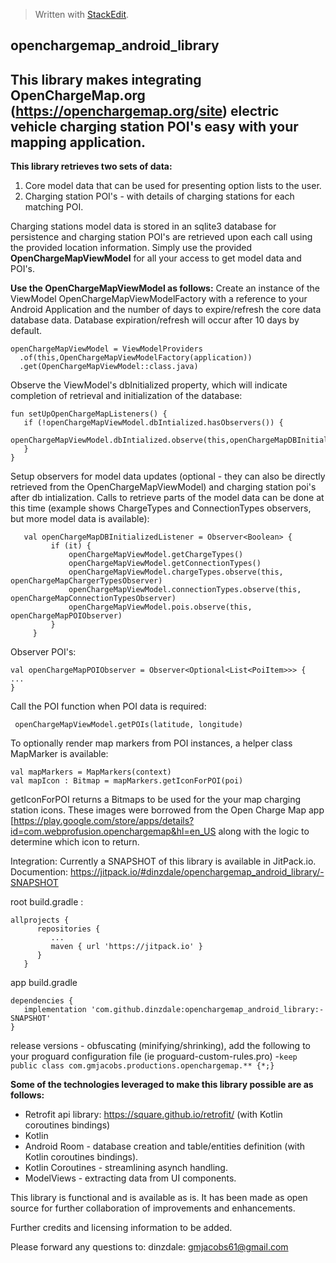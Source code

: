 


> Written with [StackEdit](https://stackedit.io/).
>

## openchargemap_android_library

## This library makes integrating OpenChargeMap.org (https://openchargemap.org/site) electric vehicle charging station POI's easy with your mapping application.




**This library retrieves two sets of data:**
 1. Core model data that can be used for presenting option lists to the
   user.
 2. Charging station POI's - with details of charging stations for
   each matching POI.

 Charging stations model data is stored in an sqlite3 database for persistence and charging station POI's are retrieved upon each call using the provided location information. Simply use the provided **OpenChargeMapViewModel** for all your access to get  model data and POI's.


**Use the OpenChargeMapViewModel as follows:**
Create an instance of the ViewModel OpenChargeMapViewModelFactory with a reference to your Android Application and  the number of days to expire/refresh the core data database data.  Database expiration/refresh will occur after 10 days by default.

    openChargeMapViewModel = ViewModelProviders
      .of(this,OpenChargeMapViewModelFactory(application))
      .get(OpenChargeMapViewModel::class.java)

Observe the ViewModel's dbInitialized property, which will indicate completion of retrieval and initialization of the database:

    fun setUpOpenChargeMapListeners() {
       if (!openChargeMapViewModel.dbIntialized.hasObservers()) {
         openChargeMapViewModel.dbIntialized.observe(this,openChargeMapDBInitializedListener)
       }
    }

Setup observers for model data updates (optional - they can also be directly retrieved from the OpenChargeMapViewModel)  and charging
station poi's after db intialization. Calls to retrieve parts of the
   model data can be done at this time    (example shows ChargeTypes and
   ConnectionTypes observers, but more model data is available):

       val openChargeMapDBInitializedListener = Observer<Boolean> {
             if (it) {
                 openChargeMapViewModel.getChargeTypes()
                 openChargeMapViewModel.getConnectionTypes()
                 openChargeMapViewModel.chargeTypes.observe(this, openChargeMapChargerTypesObserver)
                 openChargeMapViewModel.connectionTypes.observe(this, openChargeMapConnectionTypesObserver)
                 openChargeMapViewModel.pois.observe(this, openChargeMapPOIObserver)
             }
         }



Observer POI's:

    val openChargeMapPOIObserver = Observer<Optional<List<PoiItem>>> {
    ...
    }

Call the POI function when POI data is required:


     openChargeMapViewModel.getPOIs(latitude, longitude)
To optionally render map markers from POI instances, a helper class MapMarker is available:

    val mapMarkers = MapMarkers(context)
    val mapIcon : Bitmap = mapMarkers.getIconForPOI(poi)

getIconForPOI returns a Bitmaps to be used for the your map charging station icons. These images were borrowed from the Open Charge Map app [https://play.google.com/store/apps/details?id=com.webprofusion.openchargemap&hl=en_US along with the
logic to determine which icon to return.

Integration:
Currently a SNAPSHOT of this library is available in JitPack.io.
Documention: https://jitpack.io/#dinzdale/openchargemap_android_library/-SNAPSHOT

root build.gradle  :

    allprojects {
          repositories {
             ...
             maven { url 'https://jitpack.io' }
          }
       }


app build.gradle

    dependencies {
       implementation 'com.github.dinzdale:openchargemap_android_library:-SNAPSHOT'
    }


release versions - obfuscating (minifying/shrinking), add the following to your proguard configuration file (ie proguard-custom-rules.pro)
  -`keep public class com.gmjacobs.productions.openchargemap.** {*;}`

**Some of the technologies leveraged to make this library possible are as follows:**


 - Retrofit api library: https://square.github.io/retrofit/ (with Kotlin
   coroutines bindings)
 - Kotlin
 - Android Room - database creation and table/entities definition (with Kotlin coroutines bindings).
 - Kotlin Coroutines - streamlining asynch handling.
 - ModelViews - extracting data from UI components.

This library is functional and is available as is. It has been made as open source for further collaboration of improvements and enhancements.

Further credits and licensing information to be added.

Please forward any questions to:
dinzdale:
gmjacobs61@gmail.com